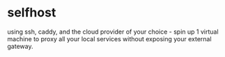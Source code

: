 # selfhost

using ssh, caddy, and the cloud provider of your choice - spin up 1 virtual machine to proxy all your local services without exposing your external gateway.